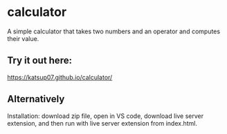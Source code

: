# calculator
A simple calculator that takes two numbers and an operator and computes their value.

## Try it out here:
https://katsup07.github.io/calculator/

## Alternatively
Installation: download zip file, open in VS code, download live server extension, and then run with live server extension from index.html.

